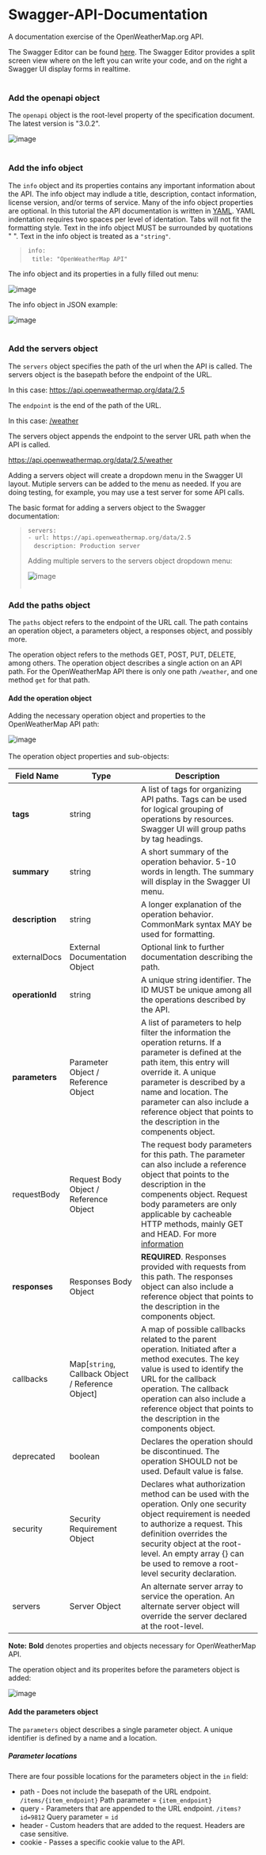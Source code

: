 # Swagger-API-Documentation
A documentation exercise of the OpenWeatherMap.org API.

The Swagger Editor can be found [here](https://editor.swagger.io/). The Swagger Editor provides a split screen view where on the left you can write your code, and on the right a Swagger UI display forms in realtime.
<br></br>
### Add the openapi object  

The `openapi` object is the root-level property of the specification document. The latest version is "3.0.2".  

![image](https://user-images.githubusercontent.com/68202736/91619444-e9a0d880-e941-11ea-8b79-29eaf240f2de.png)
<br></br>
### Add the info object  

The `info` object and its properties contains any important information about the API. The info object may indlude a title, description, contact information, license version, and/or terms of service. Many of the info object properties are optional. In this tutorial the API documentation is written in [YAML](https://docs.ansible.com/ansible/latest/reference_appendices/YAMLSyntax.html). YAML indentation requires two spaces per level of identation. Tabs will not fit the formatting style. Text in the info object MUST be surrounded by quotations " ". Text in the info object is treated as a `"string"`.

>`info:`  
>&nbsp;&nbsp;`title: "OpenWeatherMap API"`

The info object and its properties in a fully filled out menu:  

![image](https://user-images.githubusercontent.com/68202736/91619352-b5c5b300-e941-11ea-9d25-89a3a843cd41.png)

The info object in JSON example:  

![image](https://user-images.githubusercontent.com/68202736/91621681-ce859700-e948-11ea-845e-ede0db60beb1.png)
<br></br>
### Add the servers object  

The `servers` object specifies the path of the url when the API is called. The servers object is the basepath before the endpoint of the URL.  

In this case: https://api.openweathermap.org/data/2.5  

The `endpoint` is the end of the path of the URL.  

In this case: [/weather](https://api.openweathermap.org/data/2.5/weather)    

The servers object appends the endpoint to the server URL path when the API is called.  

https://api.openweathermap.org/data/2.5/weather  

Adding a servers object will create a dropdown menu in the Swagger UI layout. Mutiple servers can be added to the menu as needed. If you are doing testing, for example, you may use a test server for some API calls. 

The basic format for adding a servers object to the Swagger documentation:  

> `servers:`  
>   `- url: https://api.openweathermap.org/data/2.5`    
>    &nbsp;&nbsp;&nbsp;`description: Production server`
>
>Adding multiple servers to the servers object dropdown menu:
>
>![image](https://user-images.githubusercontent.com/68202736/91619217-5b2c5700-e941-11ea-98a2-99f1448ec031.png)
<br></br>

### Add the paths object

The `paths` object refers to the endpoint of the URL call. The path contains an operation object, a parameters object, a responses object, and possibly more.  

The operation object refers to the methods GET, POST, PUT, DELETE, among others. The operation object describes a single action on an API path. For the OpenWeatherMap API there is only one path `/weather`, and one method `get` for that path.  

#### Add the operation object

Adding the necessary operation object and properties to the OpenWeatherMap API path:  

![image](https://user-images.githubusercontent.com/68202736/91619044-e6f1b380-e940-11ea-9cea-b5840d85bb35.png)
<br></br>
The operation object properties and sub-objects:

| Field Name | Type | Description |
|----------- |----- | ----------- |
| **tags**       | string | A list of tags for organizing API paths. Tags can be used for logical grouping of operations by resources. Swagger UI will group paths by tag headings. |
| **summary** | string | A short summary of the operation behavior. 5-10 words in length. The summary will display in the Swagger UI menu. |
| **description** | string | A longer explanation of the operation behavior. CommonMark syntax MAY be used for formatting. |  
| externalDocs | External Documentation Object | Optional link to further documentation describing the path. |  
| **operationId** | string | A unique string identifier. The ID MUST be unique among all the operations described by the API. |
| **parameters** | Parameter Object / Reference Object | A list of parameters to help filter the information the operation returns. If a parameter is defined at the path item, this entry will override it. A unique parameter is described by a name and location. The parameter can also include a reference object that points to the description in the  compenents object. |  
| requestBody | Request Body Object / Reference Object | The request body parameters for this path. The parameter can also include a reference object that points to the description in the  compenents object. Request body parameters are only applicable by cacheable HTTP methods, mainly GET and HEAD. For more [information](https://tools.ietf.org/html/rfc7231#section-4.3.1) | 
| **responses** | Responses Body Object | **REQUIRED**. Responses provided with requests from this path. The responses object can also include a reference object that points to the description in the components object. |  
| callbacks | Map[`string`, Callback Object / Reference Object] | A map of possible callbacks related to the parent operation. Initiated after a method executes. The key value is used to identify the URL for the callback operation. The callback operation can also include a reference object that points to the description in the components object. |  
| deprecated | boolean | Declares the operation should be discontinued. The operation SHOULD not be used. Default value is false. |  
| security | Security Requirement Object | Declares what authorization method can be used with the operation. Only one security object requirement is needed to authorize a request. This definition overrides the security object at the root-level. An empty array {} can be used to remove a root-level security declaration. |  
| servers | Server Object | An alternate server array to service the operation. An alternate server object will override the server declared at the root-level. |  

**Note:** **Bold** denotes properties and objects necessary for OpenWeatherMap API.  

The operation object and its properites before the parameters object is added:

![image](https://user-images.githubusercontent.com/68202736/91619800-fbcf4680-e942-11ea-9378-ca81ee694409.png)

#### Add the parameters object  

The `parameters` object describes a single parameter object. A unique identifier is defined by a name and a location.  

##### Parameter locations  

There are four possible locations for the parameters object in the `in` field:
- path - Does not include the basepath of the URL endpoint. `/items/{item_endpoint}` Path parameter = `{item_endpoint}`  
- query - Parameters that are appended to the URL endpoint. `/items?id=9812` Query parameter = `id`  
- header - Custom headers that are added to the request. Headers are case sensitive.  
- cookie - Passes a specific cookie value to the API.  














